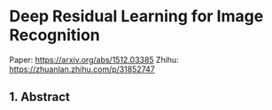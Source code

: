 # Deep Residual Learning for Image Recognition

Paper: https://arxiv.org/abs/1512.03385
Zhihu: https://zhuanlan.zhihu.com/p/31852747

## 1. Abstract
